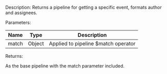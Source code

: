 Description: Returns a pipeline for getting a specific event, formats author and assignees.

  

  

Parameters:

|Name|Type|Description|
|---|---|---|
| match | Object | Applied to pipeline $match operator |

Returns:

As the base pipeline with the match parameter included.